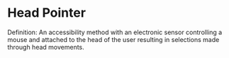 # Head Pointer

Definition: An accessibility method with an electronic sensor controlling a mouse and attached to the head of the user resulting in selections made through head movements.